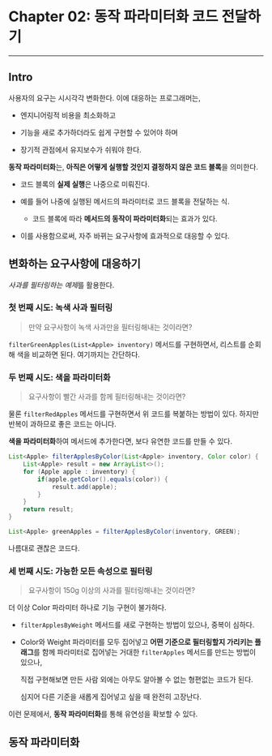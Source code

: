 # Chapter 02: 동작 파라미터화 코드 전달하기

---

## Intro

사용자의 요구는 시시각각 변화한다. 이에 대응하는 프로그래머는,

- 엔지니어링적 비용을 최소화하고

- 기능을 새로 추가하더라도 쉽게 구현할 수 있어야 하며

- 장기적 관점에서 유지보수가 쉬워야 한다.

**동작 파라미터화**는, **아직은 어떻게 실행할 것인지 결정하지 않은 코드 블록**을 의미한다.

- 코드 블록의 **실제 실행**은 나중으로 미뤄진다.

- 예를 들어 나중에 실행된 메서드의 파라미터로 코드 블록을 전달하는 식.
  
  - 코드 블록에 따라 **메서드의 동작이 파라미터화**되는 효과가 있다.

- 이를 사용함으로써, 자주 바뀌는 요구사항에 효과적으로 대응할 수 있다.

## 변화하는 요구사항에 대응하기

*사과를 필터링하는 예제*를 활용한다.

### 첫 번째 시도: 녹색 사과 필터링

> 만약 요구사항이 녹색 사과만을 필터링해내는 것이라면?

`filterGreenApples(List<Apple> inventory)`  메서드를 구현하면서, 리스트를 순회해 색을 비교하면 된다. 여기까지는 간단하다.

### 두 번째 시도: 색을 파라미터화

> 요구사항이 빨간 사과를 함께 필터링해내는 것이라면?

물론 `filterRedApples` 메서드를 구현하면서 위 코드를 복붙하는 방법이 있다. 하지만 반복이 과하므로 좋은 코드는 아니다.

**색을 파라미터화**하여 메서드에 추가한다면, 보다 유연한 코드를 만들 수 있다.

```java
List<Apple> filterApplesByColor(List<Apple> inventory, Color color) {
    List<Apple> result = new ArrayList<>();
    for (Apple apple : inventory) {
        if(apple.getColor().equals(color)) {
            result.add(apple);
        }
    }
    return result;
}

List<Apple> greenApples = filterApplesByColor(inventory, GREEN);
```

나름대로 괜찮은 코드다.

### 세 번째 시도: 가능한 모든 속성으로 필터링

> 요구사항이 150g 이상의 사과를 필터링해내는 것이라면?

더 이상 Color 파라미터 하나로 기능 구현이 불가하다.

- `filterApplesByWeight` 메서드를 새로 구현하는 방법이 있으나, 중복이 심하다.

- Color와 Weight 파라미터를 모두 집어넣고 **어떤 기준으로 필터링할지 가리키는 플래그**를 함께 파라미터로 집어넣는 거대한 `filterApples` 메서드를 만드는 방법이 있으나,
  
  직접 구현해보면 만든 사람 외에는 아무도 알아볼 수 없는 형편없는 코드가 된다.
  
  심지어 다른 기준을 새롭게 집어넣고 싶을 때 완전히 고장난다.

이런 문제에서, **동작 파라미터화**를 통해 유연성을 확보할 수 있다.

## 동작 파라미터화


